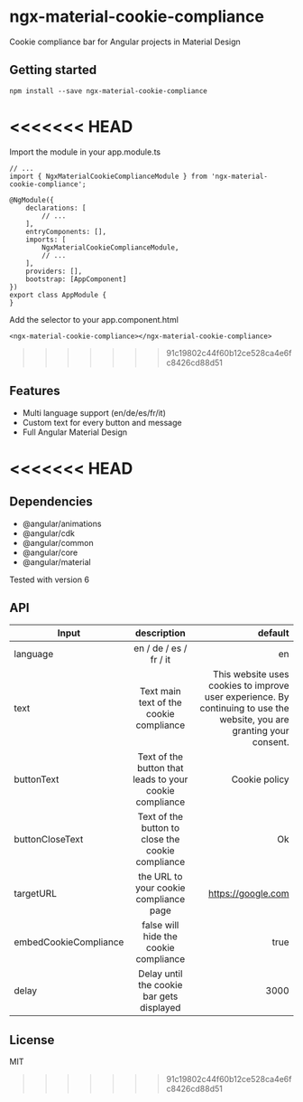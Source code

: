 # ngx-material-cookie-compliance
Cookie compliance bar for Angular projects in Material Design


## Getting started
```
npm install --save ngx-material-cookie-compliance
```

<<<<<<< HEAD
=======
Import the module in your app.module.ts

```
// ...
import { NgxMaterialCookieComplianceModule } from 'ngx-material-cookie-compliance';

@NgModule({
    declarations: [
        // ...
    ],
    entryComponents: [],
    imports: [
        NgxMaterialCookieComplianceModule,
        // ...
    ],
    providers: [],
    bootstrap: [AppComponent]
})
export class AppModule {
}

```

Add the selector to your app.component.html

```
<ngx-material-cookie-compliance></ngx-material-cookie-compliance>
```

>>>>>>> 91c19802c44f60b12ce528ca4e6fc8426cd88d51
## Features
- Multi language support (en/de/es/fr/it)
- Custom text for every button and message
- Full Angular Material Design

<<<<<<< HEAD
=======
## Dependencies
- @angular/animations
- @angular/cdk
- @angular/common
- @angular/core
- @angular/material

Tested with version 6


## API
| Input         | description       | default  |
| ------------- |:-------------:| -----:|
| language      | en / de / es / fr / it | en |
| text      | Text main text of the cookie compliance      |   This website uses cookies to improve user experience. By continuing to use the website, you are granting your consent. |
| buttonText | Text of the button that leads to your cookie compliance | Cookie policy  |
| buttonCloseText | Text of the button to close the cookie compliance      | Ok |
| targetURL | the URL to your cookie compliance page      |   https://google.com |
| embedCookieCompliance | false will hide the cookie compliance |  true |
| delay | Delay until the cookie bar gets displayed      |    3000 |


## License
MIT
>>>>>>> 91c19802c44f60b12ce528ca4e6fc8426cd88d51
